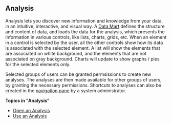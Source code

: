 ## Analysis

Analysis lets you discover new information and knowledge from your data, in an intuitive, interactive, and visual way. A [Data Mart](../../developers/defining-the-application-model/data-marts.md) defines the structure and content of data, and loads the data for the analysis, which presents the information in various controls, like lists, charts, grids, etc. When an element in a control is selected by the user, all the other controls show how its data is associated with the selected element. A list will show the elements that are associated on white background, and the elements that are not associated on gray background. Charts will update to show graphs / pies for the selected elements only.

Selected groups of users can be granted permsissions to create new analyses. The analyses are then made available for other groups of users, by granting the necessary permissions. Shortcuts to analyses can also be created in the [navigation pane](../../users/navigation-pane.md) by a system administrator.

**Topics in "Analysis"**
* [Open an Analysis](analysis/open-an-analysis.md)
* [Use an Analysis](analysis/use-an-analysis.md)